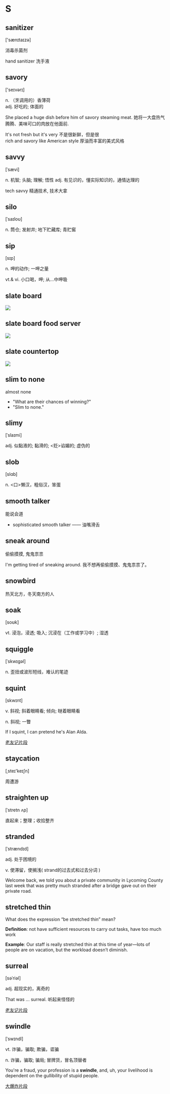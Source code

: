 # S

## sanitizer

['sænɪtaɪzə]

消毒杀菌剂

hand sanitizer 洗手液


## savory

['seɪvərɪ]

n.
（烹调用的）香薄荷\
adj.
好吃的; 体面的

She placed a huge dish before him of savory steaming meat. 她将一大盘热气腾腾、美味可口的肉放在他面前.

It's not fresh but it's very 不是很新鲜，但是很\
rich and savory like American style 厚油而丰富的美式风格


## savvy

[ˈsævi]

n.
机智; 头脑; 理解; 悟性
adj.
有见识的，懂实际知识的，通情达理的

tech savvy 精通技术, 技术大拿


## silo

[ˈsaɪloʊ]

n.
筒仓; 发射井; 地下贮藏库; 青贮窖


## sip

[sɪp]

n.
呷的动作; 一呷之量

vt.& vi.
小口喝，呷; 从…中呷吸


## slate board

![](pix/slate-board.jpg)


## slate board food server

![](pix/slate-board-server.jpg)


## slate countertop

![](pix/slate_countertop.jpg)


## slim to none

almost none

- "What are their chances of winning?" 
- "Slim to none."


## slimy

[ˈslaɪmi]

adj.
似黏液的; 黏滑的; <贬>谄媚的; 虚伪的


## slob

[slɑb]

n.
<口>懒汉，粗俗汉，笨蛋


## smooth talker

能说会道

* sophisticated smooth talker —— 油嘴滑舌


## sneak around

偷偷摸摸, 鬼鬼祟祟

I'm getting tired of sneaking around. 我不想再偷偷摸摸、鬼鬼祟祟了。


## snowbird

热天北方，冬天南方的人


## soak

[soʊk]

vt.
浸泡，浸透; 吸入; 沉浸在（工作或学习中）; 湿透


## squiggle

[ˈskwɪɡəl]

n.
歪扭或波形短线，难认的笔迹


## squint

[skwɪnt]

v.
斜视; 斜着眼睛看; 倾向; 瞇着眼睛看

n.
斜视; 一瞥

If I squint, I can pretend he's Alan Alda.

[老友记片段](https://www.ixigua.com/7003653369168560676)


## staycation

[ˌsteɪ'keɪʃn]

周遭游


## straighten up

[ˈstretn ʌp]

直起来；整理；收拾整齐


## stranded

[ˈstrændɪd]

adj.
处于困境的

v.
使滞留，使搁浅( strand的过去式和过去分词 )

Welcome back, we told you about a private community in Lycoming County last week that 
was pretty much stranded after a bridge gave out on their private road.


## stretched thin

What does the expression “be stretched thin” mean? 

**Definition**: not have sufficient resources to carry out tasks, have too much work

**Example**: Our staff is really stretched thin at this time of year—lots of people are on 
vacation, but the workload doesn’t diminish.


## surreal

[səˈriəl]

adj.
超现实的，离奇的

That was ... surreal. 听起来怪怪的

[老友记片段](https://www.ixigua.com/7025893776438592013)


## swindle

[ˈswɪndl]

vt.
诈骗，骗取; 欺骗，诓骗

n.
诈骗，骗取; 骗局; 冒牌货，冒名顶替者

You're a fraud, your profession is a **swindle**, 
and, uh, your livelihood is dependent on the gullibility of stupid people.

[大爆炸片段](https://www.ixigua.com/7004070526461149703)


